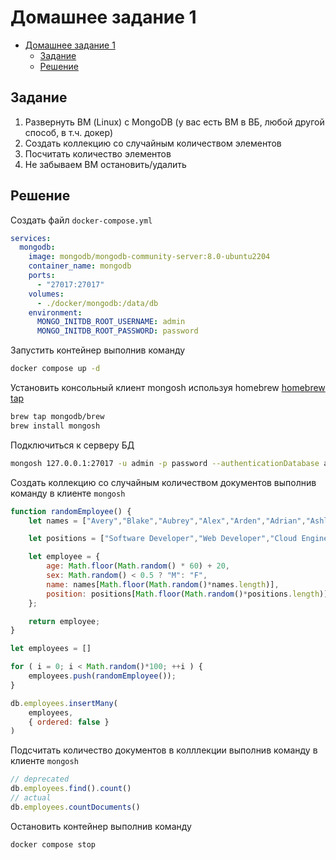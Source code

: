 # Домашнее задание 1

- [Домашнее задание 1](#домашнее-задание-1)
  - [Задание](#задание)
  - [Решение](#решение)
 

## Задание

1. Развернуть ВМ (Linux) с MongoDB (у вас есть ВМ в ВБ, любой другой способ, в т.ч. докер)
2. Создать коллекцию со случайным количеством элементов
3. Посчитать количество элементов
4. Не забываем ВМ остановить/удалить

## Решение

Создать файл `docker-compose.yml` 

```yaml
services:
  mongodb:
    image: mongodb/mongodb-community-server:8.0-ubuntu2204
    container_name: mongodb
    ports:
      - "27017:27017"
    volumes:
      - ./docker/mongodb:/data/db
    environment:
      MONGO_INITDB_ROOT_USERNAME: admin
      MONGO_INITDB_ROOT_PASSWORD: password
```

Запустить контейнер выполнив команду 

```sh
docker compose up -d
```

Установить консольный клиент mongosh используя homebrew [homebrew tap](https://github.com/mongodb/homebrew-brew)

```sh
brew tap mongodb/brew
brew install mongosh
```

Подключиться к серверу БД

```sh
mongosh 127.0.0.1:27017 -u admin -p password --authenticationDatabase admin
```

Создать коллекцию со случайным количеством документов выполнив команду в клиенте `mongosh`

```js
function randomEmployee() {
    let names = ["Avery","Blake","Aubrey","Alex","Arden","Adrian","Ashley","Blair","Briar","Brooks","Cameron","Carey"]

    let positions = ["Software Developer","Web Developer","Cloud Engineer","DevOps Engineer","Database Administrator","Cybersecurity Specialist","Data Scientist","Business Analyst","Systems Analyst","Support Specialist","Quality Assurance Tester","Project Manager"]

    let employee = {
        age: Math.floor(Math.random() * 60) + 20,
        sex: Math.random() < 0.5 ? "M": "F",
        name: names[Math.floor(Math.random()*names.length)],
        position: positions[Math.floor(Math.random()*positions.length)]
    };

    return employee;
}

let employees = []

for ( i = 0; i < Math.random()*100; ++i ) {
    employees.push(randomEmployee());
}

db.employees.insertMany(
    employees,
    { ordered: false }
)
```

Подсчитать количество документов в колллекции выполнив команду в клиенте `mongosh`

```js
// deprecated
db.employees.find().count()
// actual
db.employees.countDocuments()
```

Остановить контейнер выполнив команду 

```sh
docker compose stop
```
